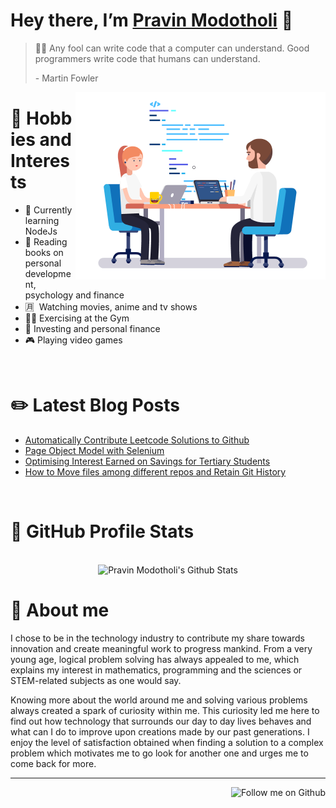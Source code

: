 # Hey there, I’m [Pravin Modotholi](https://linktr.ee/pravin.modotholi) 👋

> 👨‍💻
> Any fool can write code that a computer can understand. Good programmers write code that humans can understand. 
>
> \- Martin Fowler

<img align='right' src="https://github.com/modothprav/modothprav/blob/master/coding.gif" alt="Coding Gif" width=400 height=300>

# 🎨 Hobbies and Interests

- 🌱 Currently learning NodeJs
- 📖 Reading books on personal development, psychology and finance
- 🈷️  Watching movies, anime and tv shows
- 🏋🏽 Exercising at the Gym
- 🏦 Investing and personal finance
- 🎮 Playing video games

</br>

# ✏️ Latest Blog Posts 
<!--START_SECTION:blog-->
* [Automatically Contribute Leetcode Solutions to Github](https:&#x2F;&#x2F;blog.pravinmodotholi.live&#x2F;2022&#x2F;04&#x2F;27&#x2F;automatically-contribute-leetcode-solutions-to-github&#x2F;)
* [Page Object Model with Selenium](https:&#x2F;&#x2F;blog.pravinmodotholi.live&#x2F;2022&#x2F;03&#x2F;27&#x2F;page-object-model-with-selenium&#x2F;)
* [Optimising Interest Earned on Savings for Tertiary Students](https:&#x2F;&#x2F;blog.pravinmodotholi.live&#x2F;2022&#x2F;03&#x2F;07&#x2F;optimising-interest-earned-on-savings-for-tertiary-students&#x2F;)
* [How to Move files among different repos and Retain Git History](https:&#x2F;&#x2F;blog.pravinmodotholi.live&#x2F;2022&#x2F;02&#x2F;26&#x2F;how-to-move-files-among-different-repos-and-retain-git-history&#x2F;)
<!--END_SECTION:blog-->

</br>

# 🧪 GitHub Profile Stats
<p align='center'> </br>
<img src="https://github-readme-stats.vercel.app/api?username=modothprav&theme=dark&show_icons=true&hide=stars" alt="Pravin Modotholi's Github Stats"></img>
</p>

# 📕 About me

I chose to be in the technology industry to contribute my share towards innovation and create meaningful work to progress mankind. From a very young age, logical problem solving has always appealed to me, which explains my interest in mathematics, programming and the sciences or STEM-related subjects as one would say. 

Knowing more about the world around me and solving various problems always created a spark of curiosity within me. This curiosity led me here to find out how technology that surrounds our day to day lives behaves and what can I do to improve upon creations made by our past generations. I enjoy the level of satisfaction obtained when finding a solution to a complex problem which motivates me to go look for another one and urges me to come back for more.

--- 
<p align='right'> <img src="https://img.shields.io/github/followers/modothprav.svg?style=social&label=Follow&maxAge=2592000" alt="Follow me on Github"/></p>

